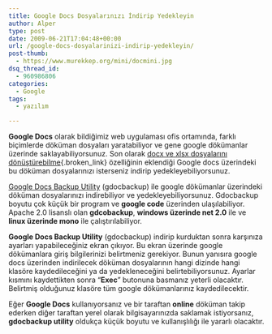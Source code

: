 ```yaml
---
title: Google Docs Dosyalarınızı İndirip Yedekleyin
author: Alper
type: post
date: 2009-06-21T17:04:48+00:00
url: /google-docs-dosyalarinizi-indirip-yedekleyin/
post-thumb:
  - https://www.murekkep.org/mini/docmini.jpg
dsq_thread_id:
  - 960986806
categories:
  - Google
tags:
  - yazılım

---
```

**Google Docs** olarak bildiğimiz web uygulaması ofis ortamında, farklı biçimlerde döküman dosyaları yaratabiliyor ve gene google dökümanlar üzerinde saklayabiliyorsunuz. Son olarak [docx ve xlsx dosyalarını dönüştürebilme][1]{.broken_link} özelliğinin eklendiği Google docs üzerindeki bu döküman dosyalarınızı isterseniz indirip yedekleyebiliyorsunuz. 

<a href="http://code.google.com/p/gdocbackup/" target="_blank">Google Docs Backup Utility</a> (gdocbackup) ile google dökümanlar üzerindeki döküman dosyalarınızı indirebiliyor ve yedekleyebiliyorsunuz. Gdocbackup boyutu çok küçük bir program ve **google code** üzerinden ulaşılabiliyor. Apache 2.0 lisanslı olan **gdcobackup**, **windows üzerinde net 2.0** ile ve **linux üzerinde mono** ile çalıştırılabiliyor. 

**Google Docs Backup Utility** (gdocbackup) indirip kurduktan sonra karşınıza ayarları yapabileceğiniz ekran çıkıyor. Bu ekran üzerinde google dökümanlara giriş bilgilerinizi belirtmeniz gerekiyor. Bunun yanısıra google docs üzerinden indirilecek döküman dosyalarının hangi dizinde hangi klasöre kaydedileceğini ya da yedekleneceğini belirtebiliyorsunuz. Ayarlar kısmını kaydettikten sonra &#8220;**Exec**&#8221; butonuna basmanız yeterli olacaktır. Belirtmiş olduğunuz klasöre tüm google dökümanlarınız kaydedilecektir. 

Eğer **Google Docs** kullanıyorsanız ve bir taraftan **online** döküman takip ederken diğer taraftan yerel olarak bilgisayarınızda saklamak istiyorsanız, **gdocbackup utility** oldukça küçük boyutu ve kullanışlılığı ile yararlı olacaktır.

 [1]: https://www.murekkep.org/google-dokumanlar-ile-docx-ve-xlsx-dosyalarini-donusturun-3279